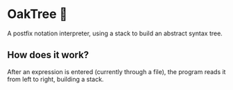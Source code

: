 # OakTree 🌳

A postfix notation interpreter, using a stack to build an abstract syntax tree.

## How does it work?

After an expression is entered (currently through a file), the program reads it from left to right, building a stack. 
